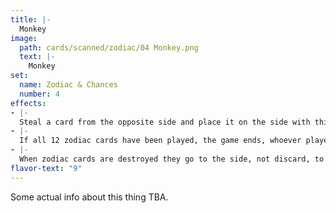 ```yaml
---
title: |-
  Monkey
image: 
  path: cards/scanned/zodiac/04 Monkey.png
  text: |-
    Monkey
set:
  name: Zodiac & Chances
  number: 4
effects: 
- |-
  Steal a card from the opposite side and place it on the side with this card.
- |-
  If all 12 zodiac cards have been played, the game ends, whoever played the most wins, 6-6 ends as a tie.
- |-
  When zodiac cards are destroyed they go to the side, not discard, to be counted at the end.
flavor-text: "9"
---
```

Some actual info about this thing TBA.
